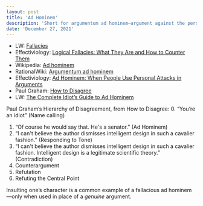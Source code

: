 ```yaml
---
layout: post
title: 'Ad Hominem'
description: 'Short for argumentum ad hominem—argument against the person.'
date: 'December 27, 2021'
---
```



- LW: [Fallacies](https://www.lesswrong.com/tag/fallacies)
- Effectiviology: [Logical Fallacies: What They Are and How to Counter Them](https://effectiviology.com/guide-to-logical-fallacies/)
- Wikipedia: [Ad hominem](https://en.wikipedia.org/wiki/Ad_hominem)
- RationalWiki: [Argumentum ad hominem](https://rationalwiki.org/wiki/Argumentum_ad_hominem)
- Effectiviology: [Ad Hominem: When People Use Personal Attacks in Arguments](https://effectiviology.com/ad-hominem-fallacy/)
- Paul Graham: [How to Disagree](http://www.paulgraham.com/disagree.html)
- LW: [The Complete Idiot’s Guide to Ad Hominem](https://www.lesswrong.com/posts/pXpt2HqCqxqjeZc4u/the-complete-idiot-s-guide-to-ad-hominem)


Paul Graham’s Hierarchy of Disagreement, from How to Disagree:
0. “You’re an idiot” (Name calling)
1. “Of course he would say that. He's a senator.” (Ad Hominem)
2. “I can't believe the author dismisses intelligent design in such a cavalier fashion.” (Responding to Tone)
3. “I can't believe the author dismisses intelligent design in such a cavalier fashion. Intelligent design is a legitimate scientific theory.” (Contradiction)
4. Counterargument
5. Refutation
6. Refuting the Central Point

Insulting one’s character is a common example of a fallacious ad hominem—only when used in place of a *genuine* argument.
